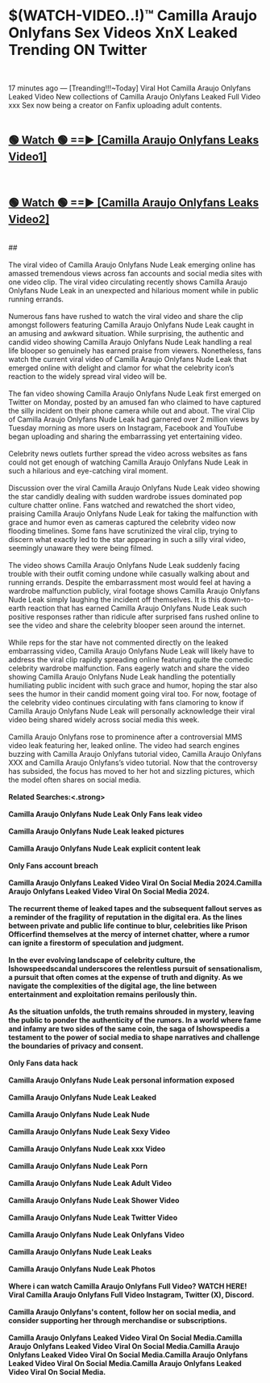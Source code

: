 # $(WATCH-VIDEO..!)™ Camilla Araujo Onlyfans Sex Videos XnX Leaked Trending ON Twitter<br>
<br>

17 minutes ago — [Treanding!!!~Today] Viral Hot Camilla Araujo Onlyfans Leaked Video New collections of Camilla Araujo Onlyfans Leaked Full Video xxx Sex now being a creator on Fanfix uploading adult contents.
<br>
 <br>

##  <a href="https://best2vid.blogspot.com?title=Camilla_Araujo_Onlyfans">🟢 Watch 🟢 ==► [Camilla Araujo Onlyfans Leaks Video1]</a><br>
  <br>

##  <a href="https://best2vid.blogspot.com?title=Camilla_Araujo_Onlyfans">🟢 Watch 🟢 ==► [Camilla Araujo Onlyfans Leaks Video2]</a><br>
  <br>
  ##
  <br>
  <br>
The viral video of Camilla Araujo Onlyfans Nude Leak emerging online has amassed tremendous views across fan accounts and social media sites with one video clip. The viral video circulating recently shows Camilla Araujo Onlyfans Nude Leak in an unexpected and hilarious moment while in public running errands.
<br><br>
Numerous fans have rushed to watch the viral video and share the clip amongst followers featuring Camilla Araujo Onlyfans Nude Leak caught in an amusing and awkward situation. While surprising, the authentic and candid video showing Camilla Araujo Onlyfans Nude Leak handling a real life blooper so genuinely has earned praise from viewers. Nonetheless, fans watch the current viral video of Camilla Araujo Onlyfans Nude Leak that emerged online with delight and clamor for what the celebrity icon’s reaction to the widely spread viral video will be.
<br><br>
The fan video showing Camilla Araujo Onlyfans Nude Leak first emerged on Twitter on Monday, posted by an amused fan who claimed to have captured the silly incident on their phone camera while out and about. The viral Clip of Camilla Araujo Onlyfans Nude Leak had garnered over 2 million views by Tuesday morning as more users on Instagram, Facebook and YouTube began uploading and sharing the embarrassing yet entertaining video.
<br><br>
Celebrity news outlets further spread the video across websites as fans could not get enough of watching Camilla Araujo Onlyfans Nude Leak in such a hilarious and eye-catching viral moment.
<br><br>
Discussion over the viral Camilla Araujo Onlyfans Nude Leak video showing the star candidly dealing with sudden wardrobe issues dominated pop culture chatter online. Fans watched and rewatched the short video, praising Camilla Araujo Onlyfans Nude Leak for taking the malfunction with grace and humor even as cameras captured the celebrity video now flooding timelines. Some fans have scrutinized the viral clip, trying to discern what exactly led to the star appearing in such a silly viral video, seemingly unaware they were being filmed.
<br><br>
The video shows Camilla Araujo Onlyfans Nude Leak suddenly facing trouble with their outfit coming undone while casually walking about and running errands. Despite the embarrassment most would feel at having a wardrobe malfunction publicly, viral footage shows Camilla Araujo Onlyfans Nude Leak simply laughing the incident off themselves. It is this down-to-earth reaction that has earned Camilla Araujo Onlyfans Nude Leak such positive responses rather than ridicule after surprised fans rushed online to see the video and share the celebrity blooper seen around the internet.
<br><br>
While reps for the star have not commented directly on the leaked embarrassing video, Camilla Araujo Onlyfans Nude Leak will likely have to address the viral clip rapidly spreading online featuring quite the comedic celebrity wardrobe malfunction. Fans eagerly watch and share the video showing Camilla Araujo Onlyfans Nude Leak handling the potentially humiliating public incident with such grace and humor, hoping the star also sees the humor in their candid moment going viral too. For now, footage of the celebrity video continues circulating with fans clamoring to know if Camilla Araujo Onlyfans Nude Leak will personally acknowledge their viral video being shared widely across social media this week.
<br><br>
Camilla Araujo Onlyfans rose to prominence after a controversial MMS video leak featuring her, leaked online. The video had search engines buzzing with Camilla Araujo Onlyfans tutorial video, Camilla Araujo Onlyfans XXX and Camilla Araujo Onlyfans’s video tutorial. Now that the controversy has subsided, the focus has moved to her hot and sizzling pictures, which the model often shares on social media.
<br><br>
<strong>Related Searches:<.strong>
<br><br>
Camilla Araujo Onlyfans Nude Leak Only Fans leak video
<br><br>
Camilla Araujo Onlyfans Nude Leak leaked pictures
<br><br>
Camilla Araujo Onlyfans Nude Leak explicit content leak
<br><br>
Only Fans account breach
<br><br>
Camilla Araujo Onlyfans Leaked Video Viral On Social Media 2024.Camilla Araujo Onlyfans Leaked Video Viral On Social Media 2024.
<br><br>
The recurrent theme of leaked tapes and the subsequent fallout serves as a reminder of the fragility of reputation in the digital era. As the lines between private and public life continue to blur, celebrities like Prison Officerfind themselves at the mercy of internet chatter, where a rumor can ignite a firestorm of speculation and judgment.
<br><br>
In the ever evolving landscape of celebrity culture, the Ishowspeedscandal underscores the relentless pursuit of sensationalism, a pursuit that often comes at the expense of truth and dignity. As we navigate the complexities of the digital age, the line between entertainment and exploitation remains perilously thin.
<br><br>
As the situation unfolds, the truth remains shrouded in mystery, leaving the public to ponder the authenticity of the rumors. In a world where fame and infamy are two sides of the same coin, the saga of Ishowspeedis a testament to the power of social media to shape narratives and challenge the boundaries of privacy and consent.
<br><br>
Only Fans data hack
<br><br>
Camilla Araujo Onlyfans Nude Leak personal information exposed
<br><br>
Camilla Araujo Onlyfans Nude Leak Leaked
<br><br>
Camilla Araujo Onlyfans Nude Leak Nude
<br><br>
Camilla Araujo Onlyfans Nude Leak Sexy Video
<br><br>
Camilla Araujo Onlyfans Nude Leak xxx Video
<br><br>
Camilla Araujo Onlyfans Nude Leak Porn
<br><br>
Camilla Araujo Onlyfans Nude Leak Adult Video
<br><br>
Camilla Araujo Onlyfans Nude Leak Shower Video
<br><br>
Camilla Araujo Onlyfans Nude Leak Twitter Video
<br><br>
Camilla Araujo Onlyfans Nude Leak Onlyfans Video
<br><br>
Camilla Araujo Onlyfans Nude Leak Leaks
<br><br>
Camilla Araujo Onlyfans Nude Leak Photos
<br><br>
Where i can watch Camilla Araujo Onlyfans Full Video? WATCH HERE! Viral Camilla Araujo Onlyfans Full Video Instagram, Twitter (X), Discord.
<br><br>
Camilla Araujo Onlyfans's content, follow her on social media, and consider supporting her through merchandise or subscriptions.
<br><br>
Camilla Araujo Onlyfans Leaked Video Viral On Social Media.Camilla Araujo Onlyfans Leaked Video Viral On Social Media.Camilla Araujo Onlyfans Leaked Video Viral On Social Media.Camilla Araujo Onlyfans Leaked Video Viral On Social Media.Camilla Araujo Onlyfans Leaked Video Viral On Social Media.